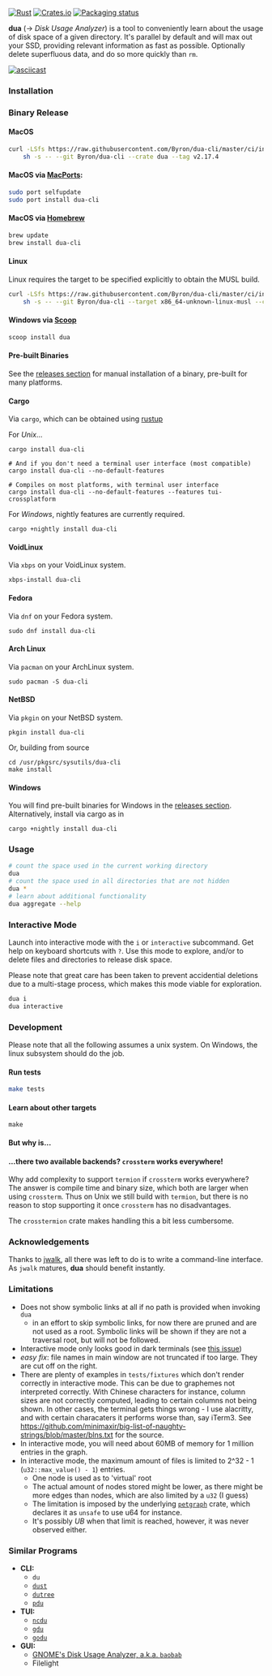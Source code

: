 [![Rust](https://github.com/Byron/dua-cli/workflows/Rust/badge.svg)](https://github.com/byron/dua-cli/actions)
[![Crates.io](https://img.shields.io/crates/v/dua-cli.svg)](https://crates.io/crates/dua-cli)
[![Packaging status](https://repology.org/badge/tiny-repos/dua-cli.svg)](https://repology.org/project/dua-cli/badges)

**dua** (-> _Disk Usage Analyzer_) is a tool to conveniently learn about the usage of disk space of a given directory. It's parallel by default and will max out your SSD, providing relevant information as fast as possible. Optionally delete superfluous data, and do so more quickly than `rm`.

[![asciicast](https://asciinema.org/a/316444.svg)](https://asciinema.org/a/316444)

### Installation

### Binary Release 

#### MacOS

```sh
curl -LSfs https://raw.githubusercontent.com/Byron/dua-cli/master/ci/install.sh | \
    sh -s -- --git Byron/dua-cli --crate dua --tag v2.17.4
```

#### MacOS via [MacPorts](https://www.macports.org):
```sh
sudo port selfupdate
sudo port install dua-cli
```

#### MacOS via [Homebrew](https://brew.sh)
```sh
brew update
brew install dua-cli
```

#### Linux

Linux requires the target to be specified explicitly to obtain the MUSL build.

```sh
curl -LSfs https://raw.githubusercontent.com/Byron/dua-cli/master/ci/install.sh | \
    sh -s -- --git Byron/dua-cli --target x86_64-unknown-linux-musl --crate dua --tag v2.17.4
```

#### Windows via [Scoop](https://scoop.sh/)
```sh
scoop install dua
```

#### Pre-built Binaries

See the [releases section][releases] for manual installation of a binary, pre-built for many platforms.

[releases]: https://github.com/Byron/dua-cli/releases

#### Cargo
Via `cargo`, which can be obtained using [rustup][rustup]

For _Unix_…
```
cargo install dua-cli

# And if you don't need a terminal user interface (most compatible)
cargo install dua-cli --no-default-features

# Compiles on most platforms, with terminal user interface
cargo install dua-cli --no-default-features --features tui-crossplatform
```

For _Windows_, nightly features are currently required.
```
cargo +nightly install dua-cli
```

#### VoidLinux
Via `xbps` on your VoidLinux system.

```
xbps-install dua-cli
```

#### Fedora
Via `dnf` on your Fedora system.

```
sudo dnf install dua-cli
```

#### Arch Linux
Via `pacman` on your ArchLinux system.

```
sudo pacman -S dua-cli
```

#### NetBSD
Via `pkgin` on your NetBSD system.

```
pkgin install dua-cli
```

Or, building from source

```
cd /usr/pkgsrc/sysutils/dua-cli
make install
```

#### Windows

You will find pre-built binaries for Windows in the [releases section][releases].
Alternatively, install via cargo as in

```
cargo +nightly install dua-cli
```

### Usage

```bash
# count the space used in the current working directory
dua
# count the space used in all directories that are not hidden
dua *
# learn about additional functionality
dua aggregate --help
```

### Interactive Mode

Launch into interactive mode with the `i` or `interactive` subcommand. Get help on keyboard
shortcuts with `?`.
Use this mode to explore, and/or to delete files and directories to release disk space.

Please note that great care has been taken to prevent accidential deletions due to a multi-stage
process, which makes this mode viable for exploration.

```bash
dua i
dua interactive
```

### Development

Please note that all the following assumes a unix system. On Windows, the linux subsystem should do the job.

#### Run tests

```bash
make tests
```

#### Learn about other targets

```
make
```

#### But why is…

#### …there two available backends? `crossterm` works everywhere!

Why add complexity to support `termion` if `crossterm` works everywhere? The answer is compile time and binary size, which both are larger
when using `crossterm`. Thus on Unix we still build with `termion`, but there is no reason to stop supporting it once `crossterm` has no
disadvantages.

The `crosstermion` crate makes handling this a bit less cumbersome.

### Acknowledgements

Thanks to [jwalk][jwalk], all there was left to do is to write a command-line interface. As `jwalk` matures, **dua** should benefit instantly.

### Limitations

* Does not show symbolic links at all if no path is provided when invoking `dua`
  * in an effort to skip symbolic links, for now there are pruned and are not used as a root. Symbolic links will be shown if they
    are not a traversal root, but will not be followed.
* Interactive mode only looks good in dark terminals (see [this issue](https://github.com/Byron/dua-cli/issues/13))
* _easy fix_: file names in main window are not truncated if too large. They are cut off on the right.
* There are plenty of examples in `tests/fixtures` which don't render correctly in interactive mode.
  This can be due to graphemes not interpreted correctly. With Chinese characters for instance,
  column sizes are not correctly computed, leading to certain columns not being shown.
  In other cases, the terminal gets things wrong - I use alacritty, and with certain characaters it
  performs worse than, say iTerm3.
  See https://github.com/minimaxir/big-list-of-naughty-strings/blob/master/blns.txt for the source.
* In interactive mode, you will need about 60MB of memory for 1 million entries in the graph.
* In interactive mode, the maximum amount of files is limited to 2^32 - 1 (`u32::max_value() - 1`) entries.
  * One node is used as to 'virtual' root
  * The actual amount of nodes stored might be lower, as there might be more edges than nodes, which are also limited by a `u32` (I guess)
  * The limitation is imposed by the underlying [`petgraph`][petgraph] crate, which declares it as `unsafe` to use u64 for instance.
  * It's possibly *UB* when that limit is reached, however, it was never observed either.

### Similar Programs 

* **CLI:**
  * `du`
  * [`dust`](https://github.com/bootandy/dust)
  * [`dutree`](https://github.com/nachoparker/dutree)
  * [`pdu`](https://github.com/KSXGitHub/parallel-disk-usage)
* **TUI:**
  * [`ncdu`](https://dev.yorhel.nl/ncdu)
  * [`gdu`](https://github.com/dundee/gdu)
  * [`godu`](https://github.com/viktomas/godu)
* **GUI:**
  * [GNOME's Disk Usage Analyzer, a.k.a. `baobab`](https://wiki.gnome.org/action/show/Apps/DiskUsageAnalyzer)
  * Filelight
  
[petgraph]: https://crates.io/crates/petgraph
[rustup]: https://rustup.rs/
[jwalk]: https://crates.io/crates/jwalk
[termion]: https://crates.io/crates/termion
[tui]: https://github.com/fdehau/tui-rs
